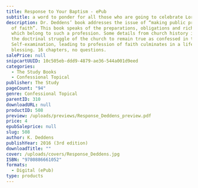 ```yaml
---
title: Response to Your Baptism - ePub
subtitle: a word to ponder for all those who are going to celebrate Lord’s Supper
description: Dr. Deddens’ book addresses the issue of “making public profession
  of faith”. This book speaks of the preparations, obligations and rich rewards
  which belong to such a profession. Some details from church history illustrate
  the doctrinal struggle of the church to remain true as confessed in the form.
  Self-examination, leading to profession of faith culminates in a life of
  blessing. 16 chapters, no questions.
salePrice: null
snipcartUUID: 10c505eb-ddd9-4879-ae36-544a001d9eed
categories:
  - The Study Books
  - Confessional Topical
publisher: The Study
pageCount: "94"
genre: Confessional Topical
parentID: 310
downloadURL: null
productID: 508
preview: /uploads/previews/Response_Deddens_preview.pdf
price: 4
epubSaleprice: null
slug: 508
author: K. Deddens
publishYear: 2016 (3rd edition)
downloadTitle: ""
cover: /uploads/covers/Response_Deddens.jpg
ISBN: "9780886661052"
formats:
  - Digital (ePub)
type: products
---
```

